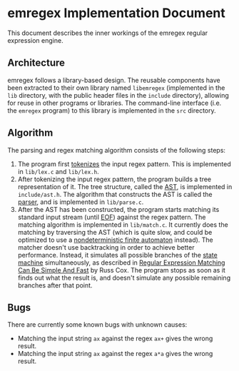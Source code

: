 # emregex Implementation Document

This document describes the inner workings of the emregex regular expression
engine.

## Architecture

emregex follows a library-based design. The reusable components have been
extracted to their own library named `libemregex` (implemented in the `lib`
directory, with the public header files in the `include` directory),
allowing for reuse in other programs or libraries. The command-line
interface (i.e. the `emregex` program) to this library is implemented in the
`src` directory.

## Algorithm

The parsing and regex matching algorithm consists of the following steps:

1. The program first [tokenizes][1] the input regex pattern. This is implemented
   in `lib/lex.c` and `lib/lex.h`.
2. After tokenizing the input regex pattern, the program builds a tree
   representation of it. The tree structure, called the [AST][2], is implemented
   in `include/ast.h`. The algorithm that constructs the AST is called the
   [parser][3], and is implemented in `lib/parse.c`.
3. After the AST has been constructed, the program starts matching its standard
   input stream (until [EOF][4]) against the regex pattern. The matching
   algorithm is implemented in `lib/match.c`. It currently does the matching by
   traversing the AST (which is quite slow, and could be optimized to use a
   [nondeterministic finite automaton][5] instead). The matcher doesn't use
   backtracking in order to achieve better performance. Instead, it simulates
   all possible branches of the [state machine][6] simultaneously, as described
   in [Regular Expression Matching Can Be Simple And Fast][7] by Russ Cox.
   The program stops as soon as it finds out what the result is, and doesn't
   simulate any possible remaining branches after that point.

## Bugs

There are currently some known bugs with unknown causes:

- Matching the input string `ax` against the regex `ax+` gives the wrong result.
- Matching the input string `ax` against the regex `a*a` gives the wrong result.

[1]: https://en.wikipedia.org/wiki/Lexical_analysis
[2]: https://en.wikipedia.org/wiki/Abstract_syntax_tree
[3]: https://en.wikipedia.org/wiki/Parsing
[4]: https://en.wikipedia.org/wiki/End-of-file
[5]: https://en.wikipedia.org/wiki/Nondeterministic_finite_automaton
[6]: https://en.wikipedia.org/wiki/Finite-state_machine
[7]: https://swtch.com/~rsc/regexp/regexp1.html

